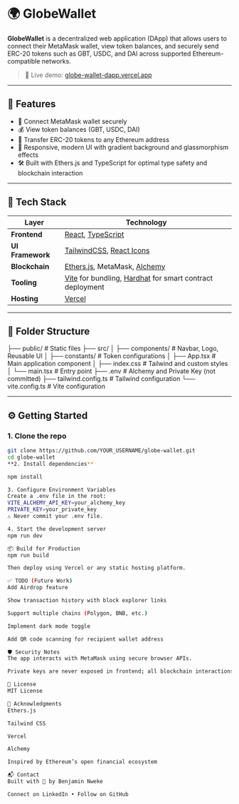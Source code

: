 # 🌍 GlobeWallet

**GlobeWallet** is a decentralized web application (DApp) that allows users to connect their MetaMask wallet, view token balances, and securely send ERC-20 tokens such as GBT, USDC, and DAI across supported Ethereum-compatible networks.

> 🔗 Live demo: [globe-wallet-dapp.vercel.app](https://globe-wallet-dapp.vercel.app)

---

## 🚀 Features

- 🔐 Connect MetaMask wallet securely
- 💰 View token balances (GBT, USDC, DAI)
- 🔄 Transfer ERC-20 tokens to any Ethereum address
- 🎨 Responsive, modern UI with gradient background and glassmorphism effects
- 🛠️ Built with Ethers.js and TypeScript for optimal type safety and blockchain interaction

---

## 🧱 Tech Stack

| Layer              | Technology                                                                 |
|-------------------|-----------------------------------------------------------------------------|
| **Frontend**       | [React](https://reactjs.org/), [TypeScript](https://www.typescriptlang.org/) |
| **UI Framework**   | [TailwindCSS](https://tailwindcss.com/), [React Icons](https://react-icons.github.io/react-icons/) |
| **Blockchain**     | [Ethers.js](https://docs.ethers.org/), MetaMask, [Alchemy](https://www.alchemy.com/) |
| **Tooling**        | [Vite](https://vitejs.dev/) for bundling, [Hardhat](https://hardhat.org/) for smart contract deployment |
| **Hosting**        | [Vercel](https://vercel.com/)                                               |

---

## 📁 Folder Structure

├── public/ # Static files
├── src/
│ ├── components/ # Navbar, Logo, Reusable UI
│ ├── constants/ # Token configurations
│ ├── App.tsx # Main application component
│ ├── index.css # Tailwind and custom styles
│ └── main.tsx # Entry point
├── .env # Alchemy and Private Key (not committed)
├── tailwind.config.ts # Tailwind configuration
└── vite.config.ts # Vite configuration


---

## ⚙️ Getting Started

### 1. Clone the repo

```bash
git clone https://github.com/YOUR_USERNAME/globe-wallet.git
cd globe-wallet
**2. Install dependencies**

npm install

3. Configure Environment Variables
Create a .env file in the root:
VITE_ALCHEMY_API_KEY=your_alchemy_key
PRIVATE_KEY=your_private_key
⚠️ Never commit your .env file.

4. Start the development server
npm run dev

📦 Build for Production
npm run build

Then deploy using Vercel or any static hosting platform.

✅ TODO (Future Work)
Add Airdrop feature

Show transaction history with block explorer links

Support multiple chains (Polygon, BNB, etc.)

Implement dark mode toggle

Add QR code scanning for recipient wallet address

🛡️ Security Notes
The app interacts with MetaMask using secure browser APIs.

Private keys are never exposed in frontend; all blockchain interactions use MetaMask signer or server-side logic when applicable.

📄 License
MIT License

🙌 Acknowledgments
Ethers.js

Tailwind CSS

Vercel

Alchemy

Inspired by Ethereum’s open financial ecosystem

📬 Contact
Built with 💙 by Benjamin Nweke

Connect on LinkedIn • Follow on GitHub
